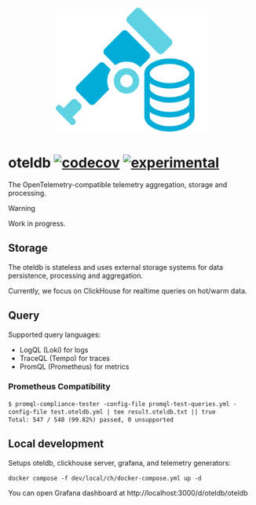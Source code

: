 <p align="center">
<img height="256" src="logo.svg" alt="oteldb svg logo">
</p>

# oteldb [![codecov](https://img.shields.io/codecov/c/github/go-faster/oteldb?label=cover)](https://codecov.io/gh/go-faster/oteldb) [![experimental](https://img.shields.io/badge/-experimental-blueviolet)](https://go-faster.org/docs/projects/status#experimental)

The OpenTelemetry-compatible telemetry aggregation, storage and processing.

> [!WARNING]  
> Work in progress.

## Storage

The oteldb is stateless and uses external storage systems for data persistence, processing and aggregation.

Currently, we focus on ClickHouse for realtime queries on hot/warm data.

## Query

Supported query languages:
- LogQL (Loki) for logs
- TraceQL (Tempo) for traces
- PromQL (Prometheus) for metrics

### Prometheus Compatibility

```console
$ promql-compliance-tester -config-file promql-test-queries.yml -config-file test.oteldb.yml | tee result.oteldb.txt || true
Total: 547 / 548 (99.82%) passed, 0 unsupported
```

## Local development

Setups oteldb, clickhouse server, grafana, and telemetry generators:

```shell
docker compose -f dev/local/ch/docker-compose.yml up -d
```

You can open Grafana dashboard at http://localhost:3000/d/oteldb/oteldb
